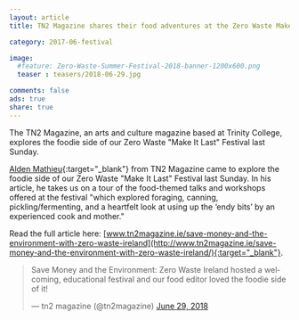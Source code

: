```yaml
---
layout: article
title: TN2 Magazine shares their food adventures at the Zero Waste Make It Last Festival

category: 2017-06-festival

image:
  #feature: Zero-Waste-Summer-Festival-2018-banner-1200x600.png
  teaser : teasers/2018-06-29.jpg

comments: false
ads: true
share: true
---
```


The TN2 Magazine, an arts and culture magazine based at Trinity College, explores the foodie side of our Zero Waste "Make It Last" Festival last Sunday.

[Alden Mathieu](http://www.tn2magazine.ie/author/alden-mathieu-1/){:target="_blank"} from TN2 Magazine came to explore the foodie side of our Zero Waste "Make It Last" Festival last Sunday. In his article, he takes us on a tour of the food-themed talks and workshops offered at the festival "which explored foraging, canning, pickling/fermenting, and a heartfelt look at using up the ‘endy bits’ by an experienced cook and mother." 

Read the full article here: [www.tn2magazine.ie/save-money-and-the-environment-with-zero-waste-ireland](http://www.tn2magazine.ie/save-money-and-the-environment-with-zero-waste-ireland/){:target="_blank"}.

<blockquote class="twitter-tweet" data-lang="en"><p lang="en" dir="ltr">Save Money and the Environment: Zero Waste Ireland hosted a welcoming, educational festival and our food editor loved the foodie side of it!</p>&mdash; tn2 magazine (@tn2magazine) <a href="https://twitter.com/tn2magazine/status/1012621734262870016?ref_src=twsrc%5Etfw">June 29, 2018</a></blockquote>
<script async src="https://platform.twitter.com/widgets.js" charset="utf-8"></script>






